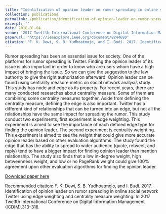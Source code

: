 ```yaml
---
title: "Identification of opinion leader on rumor spreading in online social network Twitter using edge weighting and centrality measure weighting"
collection: publications
permalink: /publication/identification-of-opinion-leader-on-rumor-spreading-in-online-social-network-twitter-using-edge-weighting-and-centrality-measure-weighting
excerpt: ''
date: 2018-01-04
venue: '2017 Twelfth International Conference on Digital Information Management (ICDIM)'
paperurl: 'https://ieeexplore.ieee.org/document/8244680'
citation: 'F. K. Dewi, S. B. Yudhoatmojo, and I. Budi. 2017. Identification of opinion leader on rumor spreading in online social network Twitter using edge weighting and centrality measure weighting. In 2017 Twelfth International Conference on Digital Information Management (ICDIM).313–318'
---
```

Rumor spreading has been an essential issue for society. One of the platforms for rumor spreading is Twitter. Finding the opinion leader of its issue is also important in order to know who are users whom have a high impact of bringing the issue. So we can give the suggestion to the law authority to give the right authorization afterward. Opinion leader can be found using centrality measure metric on social network analysis study. This study has node and edge as its property. For recent years, there are many conducted researches about centrality measure. Some of them are combining some centrality measures together. Aside from defining the centrality measure, defining the edge is also important. Twitter has a different kind of relationships that can be turned into an edge, but not all the relationships have the same impact for spreading the rumor. This study conduct two experiments, first experiment is edge weighting. This experiment is aimed to see the importance of each defined edge type for finding the opinion leader. The second experiment is centrality weighting. This experiment is aimed to see the weight that could give more accurate opinion leader based on other evaluation algorithms. The study found the edge that has the ability to spread to wider audience (quote, retweet, and reply) tend to have a bigger impact for finding opinion leader than mention relationship. The study also finds that a low in-degree weight, high betweenness weight, and low or no PageRank weight could give 100% agreement upon other evaluation algorithms for finding the opinion leader.

[Download paper here](https://ieeexplore.ieee.org/document/8244680)

Recommended citation: F. K. Dewi, S. B. Yudhoatmojo, and I. Budi. 2017. Identification of opinion leader on rumor spreading in online social network Twitter using edge weighting and centrality measure weighting. In 2017 Twelfth International Conference on Digital Information Management (ICDIM).313–318.